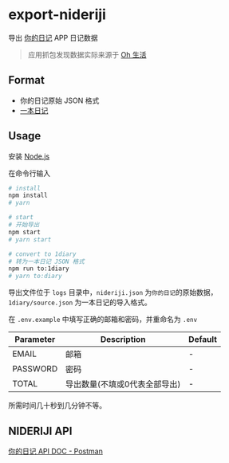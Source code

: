 # export-nideriji

导出 [你的日记](http://nideriji.com/) APP 日记数据

> 应用抓包发现数据实际来源于 [Oh 生活](https://ohshenghuo.com/)

## Format

- 你的日记原始 JSON 格式
- [一本日记](http://1diary.me)

## Usage

安装 [Node.js](http://nodejs.cn/download/)

在命令行输入

```sh
# install
npm install
# yarn

# start
# 开始导出
npm start
# yarn start

# convert to 1diary
# 转为一本日记 JSON 格式
npm run to:1diary
# yarn to:diary
```

导出文件位于 `logs` 目录中，`nideriji.json` 为`你的日记`的原始数据，`1diary/source.json` 为一本日记的导入格式。

在 `.env.example` 中填写正确的邮箱和密码，并重命名为 `.env`

|Parameter|Description|Default|
|-|-|-|
|EMAIL|邮箱|-|
|PASSWORD|密码|-|
|TOTAL|导出数量(不填或0代表全部导出)|-|

所需时间几十秒到几分钟不等。

## NIDERIJI API

[你的日记 API DOC - Postman](https://documenter.getpostman.com/view/3326320/Rztmr8pE)
